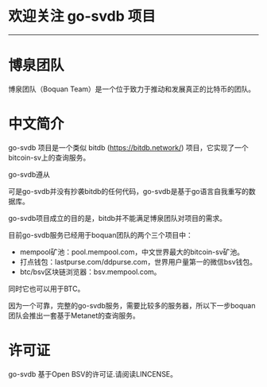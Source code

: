 # 欢迎关注 go-svdb 项目
------

# 博泉团队
  博泉团队（Boquan Team）是一个位于致力于推动和发展真正的比特币的团队。
  
# 中文简介
  go-svdb 项目是一个类似 bitdb (https://bitdb.network/) 项目，它实现了一个bitcoin-sv上的查询服务。

  go-svdb遵从
  
  可是go-svdb并没有抄袭bitdb的任何代码，go-svdb是基于go语言自我重写的数据库。
  
  go-svdb项目成立的目的是，bitdb并不能满足博泉团队对项目的需求。
  
  目前go-svdb服务已经用于boquan团队的两个三个项目中：
  
  + mempool矿池：pool.mempool.com，中文世界最大的bitcoin-sv矿池。
  + 打点钱包：lastpurse.com/ddpurse.com，世界用户量第一的微信bsv钱包。
  + btc/bsv区块链浏览器：bsv.mempool.com。
  
  同时它也可以用于BTC。
  
  因为一个可靠，完整的go-svdb服务，需要比较多的服务器，所以下一步boquan团队会推出一套基于Metanet的查询服务。

# 许可证
  go-svdb 基于Open BSV的许可证.请阅读LINCENSE。 